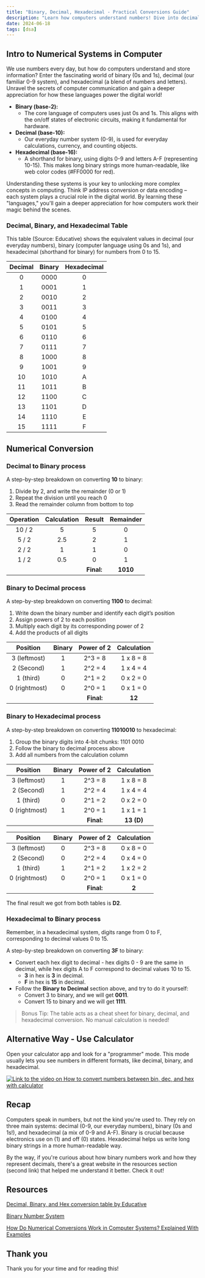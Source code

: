 ```yaml
---
title: "Binary, Decimal, Hexadecimal - Practical Conversions Guide"
description: "Learn how computers understand numbers! Dive into decimal, binary, and hexadecimal. Unlock the secrets of coding!"
date: 2024-06-18
tags: [dsa]
---
```


## Intro to Numerical Systems in Computer

We use numbers every day, but how do computers understand and store information? Enter the fascinating world of binary (0s and 1s), decimal (our familiar 0-9 system), and hexadecimal (a blend of numbers and letters). Unravel the secrets of computer communication and gain a deeper appreciation for how these languages power the digital world!

- **Binary (base-2):**
  - The core language of computers uses just 0s and 1s. This aligns with the on/off states of electronic circuits, making it fundamental for hardware.
- **Decimal (base-10):**
  - Our everyday number system (0-9), is used for everyday calculations, currency, and counting objects.
- **Hexadecimal (base-16):**
  - A shorthand for binary, using digits 0-9 and letters A-F (representing 10-15). This makes long binary strings more human-readable, like web color codes (#FF0000 for red).

Understanding these systems is your key to unlocking more complex concepts in computing. Think IP address conversion or data encoding – each system plays a crucial role in the digital world. By learning these "languages," you'll gain a deeper appreciation for how computers work their magic behind the scenes.

### Decimal, Binary, and Hexadecimal Table

This table (Source: Educative) shows the equivalent values in decimal (our everyday numbers), binary (computer language using 0s and 1s), and hexadecimal (shorthand for binary) for numbers from 0 to 15.

| Decimal | Binary | Hexadecimal |
| :---: | :---: | :---: |
| 0 | 0000 | 0 |
| 1 | 0001 | 1 |
| 2 | 0010 | 2 |
| 3 | 0011 | 3 |
| 4 | 0100 | 4 |
| 5 | 0101 | 5 |
| 6 | 0110 | 6 |
| 7 | 0111 | 7 |
| 8 | 1000 | 8 |
| 9 | 1001 | 9 |
| 10 | 1010 | A |
| 11 | 1011 | B |
| 12 | 1100 | C |
| 13 | 1101 | D |
| 14 | 1110 | E |
| 15 | 1111 | F |

## Numerical Conversion

### Decimal to Binary process

A step-by-step breakdown on converting **10** to binary:

1. Divide by 2, and write the remainder (0 or 1)
2. Repeat the division until you reach 0
3. Read the remainder column from bottom to top

| Operation | Calculation | Result | Remainder |
| :---: | :---: | :---: | :---: |
| 10 / 2 | 5 | 5 | 0 |
| 5 / 2 | 2.5 | 2 | 1 |
| 2 / 2 | 1 | 1 | 0 |
| 1 / 2 | 0.5 | 0 | 1 |
|  |  | **Final:**  | **1010** |

### Binary to Decimal process

A step-by-step breakdown on converting **1100** to decimal:

1. Write down the binary number and identify each digit’s position
2. Assign powers of 2 to each position
3. Multiply each digit by its corresponding power of 2
4. Add the products of all digits

| Position | Binary | Power of 2 | Calculation |
| :---: | :---: | :---: | :---: |
| 3 (leftmost) | 1 | 2^3 = 8 | 1 x 8 = 8 |
| 2 (Second) | 1 | 2^2 = 4 | 1 x 4 = 4 |
| 1 (third) | 0 | 2^1 = 2 | 0 x 2 = 0 |
| 0 (rightmost) | 0 | 2^0 = 1 | 0 x 1 = 0 |
|  |  | **Final:**  | **12** |

### Binary to Hexadecimal process

A step-by-step breakdown on converting **11010010** to hexadecimal:

1. Group the binary digits into 4-bit chunks: 1101 0010
2. Follow the binary to decimal process above
3. Add all numbers from the calculation column

| Position | Binary | Power of 2 | Calculation |
| :---: | :---: | :---: | :---: |
| 3 (leftmost) | 1 | 2^3 = 8 | 1 x 8 = 8 |
| 2 (Second) | 1 | 2^2 = 4 | 1 x 4 = 4 |
| 1 (third) | 0 | 2^1 = 2 | 0 x 2 = 0 |
| 0 (rightmost) | 1 | 2^0 = 1 | 1 x 1 = 1 |
|  |  | **Final:**  | **13 (D)** |

| Position | Binary | Power of 2 | Calculation |
| :---: | :---: | :---: | :---: |
| 3 (leftmost) | 0 | 2^3 = 8 | 0 x 8 = 0 |
| 2 (Second) | 0 | 2^2 = 4 | 0 x 4 = 0 |
| 1 (third) | 1 | 2^1 = 2 | 1 x 2 = 2 |
| 0 (rightmost) | 0 | 2^0 = 1 | 0 x 1 = 0 |
|  |  | **Final:**  | **2** |

The final result we got from both tables is **D2**.

### Hexadecimal to Binary process

Remember, in a hexadecimal system, digits range from 0 to F, corresponding to decimal values 0 to 15.

A step-by-step breakdown on converting **3F** to binary:

- Convert each hex digit to decimal - hex digits 0 - 9 are the same in decimal, while hex digits A to F correspond to decimal values 10 to 15.
  - **3** in hex is **3** in decimal.
  - **F** in hex is **15** in decimal.
- Follow the **Binary to Decimal** section above, and try to do it yourself:
  - Convert 3 to binary, and we will get **0011**.
  - Convert 15 to binary and we will get **1111**.

> Bonus Tip: The table acts as a cheat sheet for binary, decimal, and hexadecimal conversion. No manual
calculation is needed!

## Alternative Way - Use Calculator

Open your calculator app and look for a "programmer" mode. This mode usually lets you see numbers in different formats, like decimal, binary, and hexadecimal.

[![Link to the video on How to convert numbers between bin, dec, and hex with calculator](https://img.youtube.com/vi/01CjNZavt2w/0.jpg)](https://youtube.com/shorts/01CjNZavt2w)

## Recap

Computers speak in numbers, but not the kind you're used to. They rely on three main systems: decimal (0-9, our everyday numbers), binary (0s and 1s!), and hexadecimal (a mix of 0-9 and A-F). Binary is crucial because electronics use on (1) and off (0) states. Hexadecimal helps us write long binary strings in a more human-readable way.

By the way, if you're curious about how binary numbers work and how they represent decimals, there's a great website in the resources section (second link) that helped me understand it better. Check it out!

## Resources

[Decimal, Binary, and Hex conversion table by Educative](https://www.educative.io/answers/decimal-binary-and-hex-conversion-table)

[Binary Number System](https://www.mathsisfun.com/binary-number-system.html)

[How Do Numerical Conversions Work in Computer Systems? Explained With Examples](https://www.freecodecamp.org/news/how-do-numerical-conversions-work/)

## Thank you

Thank you for your time and for reading this!
